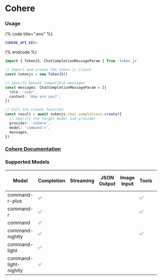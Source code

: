 # Cohere

### Usage

{% code title=".env" %}
```bash
COHERE_API_KEY=
```
{% endcode %}

```typescript
import { TokenJS, ChatCompletionMessageParam } from 'token.js'

// Import and create the token.js client
const tokenjs = new TokenJS()

// Specify OpenAI compatible messages
const messages: ChatCompletionMessageParam = [{
  role: 'user',
  content: `How are you?`,
}]

// Call the create function
const result = await tokenjs.chat.completions.create({
  // Specify the target model and provider
  provider: 'cohere',
  model: 'command-r',
  messages,
})
```

### [Cohere Documentation](https://docs.cohere.com)

<!-- compatibility -->
### Supported Models

| Model                 | Completion | Streaming | JSON Output | Image Input | Tools | N > 1 |
| --------------------- | ---------- | --------- | ----------- | ----------- | ----- | ----- |
| command-r-plus        | ✅          |           |             |             | ✅     |       |
| command-r             | ✅          |           |             |             | ✅     |       |
| command               | ✅          |           |             |             |       |       |
| command-nightly       | ✅          |           |             |             | ✅     |       |
| command-light         | ✅          |           |             |             |       |       |
| command-light-nightly | ✅          |           |             |             |       |       |

